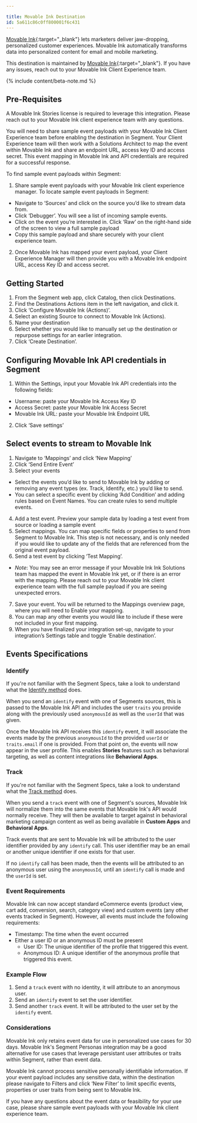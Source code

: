 ```yaml
---

title: Movable Ink Destination
id: 5a611c86c0ff800001f6c431
---
```

[Movable Ink](https://movableink.com/){:target="_blank"} lets marketers deliver jaw-dropping, personalized customer experiences. Movable Ink automatically transforms data into personalized content for email and mobile marketing.

This destination is maintained by [Movable Ink](https://movableink.com/){:target="_blank"}. If you have any issues, reach out to your Movable Ink Client Experience team.

{% include content/beta-note.md %}

## Pre-Requisites
A Movable Ink Stories license is required to leverage this integration. Please reach out to your Movable Ink client experience team with any questions.

You will need to share sample event payloads with your Movable Ink Client Experience team before enabling the destination in Segment. Your Client Experience team will then work with a Solutions Architect to map the event within Movable Ink and share an endpoint URL, access key ID and access secret. This event mapping in Movable Ink and API credentials are required for a successful response. 

To find sample event payloads within Segment:
1. Share sample event payloads with your Movable Ink client experience manager. To locate sample event payloads in Segment:
  - Navigate to ‘Sources’ and click on the source you’d like to stream data from.
  - Click ‘Debugger’. You will see a list of incoming sample events.
  - Click on the event you’re interested in. Click ‘Raw’ on the right-hand side of the screen to view a full sample payload
  - Copy this sample payload and share securely with your client experience team.
2. Once Movable Ink has mapped your event payload, your Client Experience Manager will then provide you with a Movable Ink endpoint URL, access Key ID and access secret. 

## Getting Started
1. From the Segment web app, click Catalog, then click Destinations.
2. Find the Destinations Actions item in the left navigation, and click it.
3. Click ‘Configure Movable Ink (Actions)’.
4. Select an existing Source to connect to Movable Ink (Actions).
5. Name your destination
6. Select whether you would like to manually set up the destination or repurpose settings for an earlier integration.
7. Click ‘Create Destination’.

## Configuring Movable Ink API credentials in Segment
1. Within the Settings, input your Movable Ink API credentials into the following fields:
  - Username: paste your Movable Ink Access Key ID
  - Access Secret: paste your Movable Ink Access Secret
  - Movable Ink URL: paste your Movable Ink Endpoint URL
2. Click ‘Save settings’

## Select events to stream to Movable Ink
1. Navigate to ‘Mappings’ and click ‘New Mapping’
2. Click ‘Send Entire Event’
3. Select your events
  - Select the events you’d like to send to Movable Ink by adding or removing any event types (ex. Track, Identify, etc.) you’d like to send.
  - You can select a specific event by clicking ‘Add Condition’ and adding rules based on Event Names. You can create rules to send multiple events.
4. Add a test event. Preview your sample data by loading a test event from source or loading a sample event
5. Select mappings. You can map specific fields or properties to send from Segment to Movable Ink. This step is not necessary, and is only needed if you would like to update any of the fields that are referenced from the original event payload.
6. Send a test event by clicking ‘Test Mapping’.
  - _Note_: You may see an error message if your Movable Ink Ink Solutions team has mapped the event in Movable Ink yet, or if there is an error with the mapping. Please reach out to your Movable Ink client experience team with the full sample payload if you are seeing unexpected errors.
7. Save your event. You will be returned to the Mappings overview page, where you will need to Enable your mapping.
8. You can map any other events you would like to include if these were not included in your first mapping.
9. When you have finalized your integration set-up, navigate to your integration’s Settings table and toggle ‘Enable destination’.


## Events Specifications

### Identify
If you're not familiar with the Segment Specs, take a look to understand what the [Identify method](/docs/connections/spec/identify/) does.

When you send an `identify` event with one of Segments sources, this is passed to the Movable Ink API and includes the user `traits` you provide along with the previously used `anonymousId` as well as the `userId` that was given.

Once the Movable Ink API receives this `identify` event, it will associate the events made by the previous `anonymousId` to the provided `userId` or `traits.email` if one is provided. From that point on, the events will now appear in the user profile. This enables **Stories** features such as behavioral targeting, as well as content integrations like **Behavioral Apps**.

### Track
If you're not familiar with the Segment Specs, take a look to understand what the [Track method](/docs/connections/spec/track/) does.

When you send a `track` event with one of Segment's sources, Movable Ink will normalize them into the same events that Movable Ink's API would normally receive. They will then be available to target against in behavioral marketing campaign content as well as being available in **Custom Apps** and **Behavioral Apps**.

Track events that are sent to Movable Ink will be attributed to the user identifier provided by any `identify` call. This user identifier may be an email or another unique identifier if one exists for that user.

If no `identify` call has been made, then the events will be attributed to an anonymous user using the `anonymousId`, until an `identify` call is made and the `userId` is set.

### Event Requirements
Movable Ink can now accept standard eCommerce events (product view, cart add, conversion, search, category view) and custom events (any other events tracked in Segment). However, all events must include the following requirements:
- Timestamp: The time when the event occurred
- Either a user ID or an anonymous ID must be present
  - User ID: The unique identifier of the profile that triggered this event.
  - Anonymous ID: A unique identifier of the anonymous profile that triggered this event.

### Example Flow
1. Send a `track` event with no identity, it will attribute to an anonymous user.
2. Send an `identify` event to set the user identifier.
3. Send another `track` event. It will be attributed to the user set by the `identify` event.

### Considerations
Movable Ink only retains event data for use in personalized use cases for 30 days. Movable Ink's Segment Personas integration may be a good alternative for use cases that leverage persistant user attributes or traits within Segment, rather than event data.

Movable Ink cannot process sensitive personally identifiable information. If your event payload includes any sensitive data, within the destination please navigate to Filters and click ‘New Filter’ to limit specific events, properties or user traits from being sent to Movable Ink.

If you have any questions about the event data or feasibility for your use case, please share sample event payloads with your Movable Ink client experience team.
